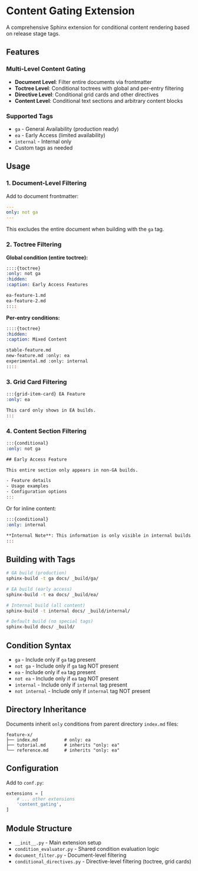 # Content Gating Extension

A comprehensive Sphinx extension for conditional content rendering based on release stage tags.

## Features

### Multi-Level Content Gating
- **Document Level**: Filter entire documents via frontmatter
- **Toctree Level**: Conditional toctrees with global and per-entry filtering  
- **Directive Level**: Conditional grid cards and other directives
- **Content Level**: Conditional text sections and arbitrary content blocks

### Supported Tags
- `ga` - General Availability (production ready)
- `ea` - Early Access (limited availability)
- `internal` - Internal only
- Custom tags as needed

## Usage

### 1. Document-Level Filtering

Add to document frontmatter:
```yaml
---
only: not ga
---
```

This excludes the entire document when building with the `ga` tag.

### 2. Toctree Filtering

**Global condition (entire toctree):**
```rst
::::{toctree}
:only: not ga  
:hidden:
:caption: Early Access Features

ea-feature-1.md
ea-feature-2.md
::::
```

**Per-entry conditions:**
```rst
::::{toctree}
:hidden:
:caption: Mixed Content

stable-feature.md
new-feature.md :only: ea
experimental.md :only: internal
::::
```

### 3. Grid Card Filtering

```rst
:::{grid-item-card} EA Feature
:only: ea

This card only shows in EA builds.
:::
```

### 4. Content Section Filtering

```rst
:::{conditional}
:only: not ga

## Early Access Feature

This entire section only appears in non-GA builds.

- Feature details
- Usage examples
- Configuration options
:::
```

Or for inline content:

```rst
:::{conditional}
:only: internal

**Internal Note**: This information is only visible in internal builds.
:::
```

## Building with Tags

```bash
# GA build (production)
sphinx-build -t ga docs/ _build/ga/

# EA build (early access)  
sphinx-build -t ea docs/ _build/ea/

# Internal build (all content)
sphinx-build -t internal docs/ _build/internal/

# Default build (no special tags)
sphinx-build docs/ _build/
```

## Condition Syntax

- `ga` - Include only if `ga` tag present
- `not ga` - Include only if `ga` tag NOT present  
- `ea` - Include only if `ea` tag present
- `not ea` - Include only if `ea` tag NOT present
- `internal` - Include only if `internal` tag present
- `not internal` - Include only if `internal` tag NOT present

## Directory Inheritance

Documents inherit `only` conditions from parent directory `index.md` files:

```
feature-x/
├── index.md          # only: ea
├── tutorial.md       # inherits "only: ea"
└── reference.md      # inherits "only: ea" 
```

## Configuration

Add to `conf.py`:
```python
extensions = [
    # ... other extensions
    'content_gating',
]
```

## Module Structure

- `__init__.py` - Main extension setup
- `condition_evaluator.py` - Shared condition evaluation logic
- `document_filter.py` - Document-level filtering
- `conditional_directives.py` - Directive-level filtering (toctree, grid cards) 